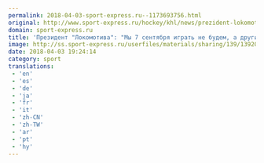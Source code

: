 ```yaml
---
permalink: 2018-04-03-sport-express.ru--1173693756.html
original: http://www.sport-express.ru/hockey/khl/news/prezident-lokomotiva-my-7-sentyabrya-igrat-ne-budem-a-drugie-kluby-budut-1392008/
domain: sport-express.ru
title: 'Президент "Локомотива": "Мы 7 сентября играть не будем, а другие клубы - будут"'
image: http://ss.sport-express.ru/userfiles/materials/sharing/139/1392008.jpg
date: 2018-04-03 19:24:14
category: sport
translations: 
 - 'en'
 - 'es'
 - 'de'
 - 'ja'
 - 'fr'
 - 'it'
 - 'zh-CN'
 - 'zh-TW'
 - 'ar'
 - 'pt'
 - 'hy'
---
```


